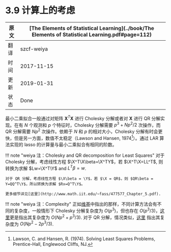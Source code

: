 # 3.9 计算上的考虑

| 原文   | [The Elements of Statistical Learning](../book/The Elements of Statistical Learning.pdf#page=112) |
| ---- | ---------------------------------------- |
| 翻译   | szcf-weiya                               |
| 时间   | 2017-11-15                    |
| 更新 | 2019-01-31|
|状态 | Done|

最小二乘拟合一般通过对矩阵 $\mathbf X^T\mathbf X$ 进行 Cholesky 分解或者对 $\mathbf X$ 进行 QR 分解实现。在有 $N$ 个观测和 $p$ 个特征时，Cholesky 分解需要 $p^3+Np^2/2$ 次操作，而 QR 分解需要 $Np^2$ 次操作。依赖于 $N$ 和 $p$ 的相对大小，Cholesky 分解有时会更快，但是另一方面，数值不太稳定（Lawson and Hansen, 1974[^1]）。通过 LAR 算法实现的 lasso 的计算量与最小二乘拟合有相同的阶数。

!!! note "weiya 注：Cholesky and QR decomposition for Least Squares"
    对于 Cholesky 分解，考虑线性方程 $\X^T\X\beta=\X^TY$，若 $\X^T\X=LL^T$, 则转换为求解 $Lw=\X^T\Y$ and $L^T\beta=w$. 

    对于 QR 分解，考虑线性方程 $\X\beta = \Y$，若 $\X = QR$，则 $QR\beta = Y=QQ^T\Y$，所以转换为求解 $Rx=Q^T\Y$。

    更多细节详见[这里](http://www.math.iit.edu/~fass/477577_Chapter_5.pdf).

!!! note "weiya 注：Complexity"
    正如[维基](https://en.wikipedia.org/wiki/Cholesky_decomposition)中指出的那样，不同计算方法会有不同的复杂度，一般情形下 Cholesky 分解复杂度为 $O(p^3)$，但也存在 $O(p^3/3)$，[这里](http://www.math.iit.edu/~fass/477577_Chapter_5.pdf)更是指出其复杂度为 $O(Np^2+p^3/3)$. 对于 QR 分解，情况类似，[这里](http://www.math.iit.edu/~fass/477577_Chapter_5.pdf) 指出其复杂度为 $O(Np^2-2p^3/3)$.

[^1]: Lawson, C. and Hansen, R. (1974). Solving Least Squares Problems, Prentice-Hall, Englewood Cliffs, NJ.

